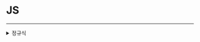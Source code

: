 # JS
* * *
<details><summary>정규식</summary>

  - [전/후위 탐색](http://minsone.github.io/regex/regexp-lookaround)
  
  </details>
  
